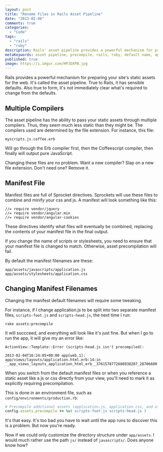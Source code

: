 ```yaml
---
layout: post
title: "Rename Files in Rails Asset Pipeline"
date: "2013-02-06"
comments: true
categories:
  - "Code"
tags:
  - "rails"
  - "ruby"
description: Rails' asset pipeline provides a powerful mechanism for preparing your static assets for the web.  There are defaults.  Learn how to change them.
metaKeywords: asset pipeline, precompile, rails, ruby, default name, application.js, application.css
published: true
image: https://i.imgur.com/HPJDXPB.jpg
---
```


Rails provides a powerful mechanism for preparing your site's static assets for the web.  It's called the asset pipeline.  True to Rails, it has sensible defaults.  Also true to form, it's not immediately clear what's required to change from the defaults. 

<!--more-->

## Multiple Compilers

The asset pipeline has the ability to pass your static assets through multiple compilers.  Thus, they seem much less static than they might be.  The compilers used are determined by the file extension.  For instance, this file:

```
myscripts.js.coffee.erb
```

Will go through the Erb compiler first, then the Coffeescript compiler, then finally will output pure JavaScript.

Changing these files are no problem.  Want a new compiler?  Slap on a new file extension.  Don't need one?  Remove it.

## Manifest File

Manifest files are full of Sprocket directives.  Sprockets will use these files to combine and minify your css and js.  A manifest will look something like this:

```
//= require vendor/jquery
//= require vendor/angular.min
//= require vendor/angular-cookies
```

These directives identify what files will eventually be combined, replacing the contents of your manifest file in the final output.

If you change the name of scripts or stylesheets, you need to ensure that your manifest file is changed to match.  Otherwise, asset precompilation will fail.

By default the manifest filenames are these:

```
app/assets/javascripts/application.js
app/assets/stylesheets/application.css
```

## Changing Manifest Filenames

Changing the manifest default filenames will require some tweaking.

For instance, if I change application.js to be split into two separate manifest files, `scripts-foot.js` and `scripts-head.js`, the next time I run:

```
rake assets:precompile
```

It will succceed, and everything will look like it's just fine.  But when I go to run the app, it will give my an error like:

```
ActionView::Template::Error (scripts-head.js isn't precompiled):

2013-02-04T16:24:05+00:00 app[web.1]: app/views/layouts/application.html.erb:14:in `_app_views_layouts_application_html_erb__3761578772688930207_28706600'
```

When you switch from the default manifest files or when you reference a static asset like a js or css directly from your view, you'll need to mark it as explicitly requiring precompilation.  

This is done in an environment file, such as `config/environments/production.rb`:

```ruby
# Precompile additional assets (application.js, application.css, and all non-JS/CSS are already added)
config.assets.precompile += %w( scripts-foot.js scripts-head.js )
```

It's that easy.  It's too bad you have to wait until the app runs to discover this is a problem.  But now you're ready.  

Now if we could only customize the directory structure under `app/assets`.  I would much rather use the path `js/` instead of `javascripts/`.  Does anyone know how?

